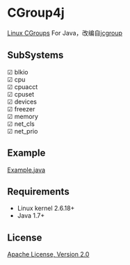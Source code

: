 # CGroup4j

[Linux CGroups](https://www.kernel.org/doc/Documentation/cgroups/cgroups.txt) For Java，改编自[jcgroup](https://github.com/haosdent/jcgroup)

## SubSystems

☑ blkio<br/>
☑ cpu<br/>
☑ cpuacct<br/>
☑ cpuset<br/>
☑ devices<br/>
☑ freezer<br/>
☑ memory<br/>
☑ net_cls<br/>
☑ net_prio<br/>

## Example

[Example.java](https://github.com/codefollower/CGroup4j/blob/master/src/test/java/org/lealone/cgroup/Example.java)

## Requirements

* Linux kernel 2.6.18+
* Java 1.7+

## License

[Apache License, Version 2.0](https://github.com/codefollower/CGroup4j/blob/master/LICENSE)
